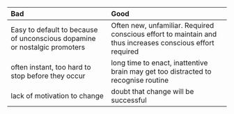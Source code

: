 | Bad                                                                       | Good                                                                                                      |
|:------------------------------------------------------------------------- |:--------------------------------------------------------------------------------------------------------- |
| Easy to default to because of unconscious dopamine or nostalgic promoters | Often new, unfamiliar. Required conscious effort to maintain and thus increases conscious effort required |
| often instant, too hard to stop before they occur                         | long time to enact, inattentive brain may get too distracted to recognise routine                         |
| lack of motivation to change                                              | doubt that change will be successful                                                                      |                                                                        |                                                                                                           |

